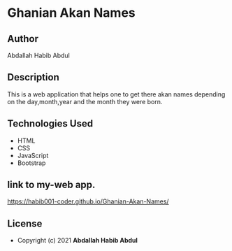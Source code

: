 # Ghanian Akan Names

## Author
Abdallah Habib Abdul

## Description
This is a web application that helps one to get there akan names depending on the day,month,year and the month they were born.
## Technologies Used
* HTML
* CSS
* JavaScript
* Bootstrap
## link to my-web app.
https://habib001-coder.github.io/Ghanian-Akan-Names/
## License
* Copyright (c) 2021 **Abdallah Habib Abdul**
